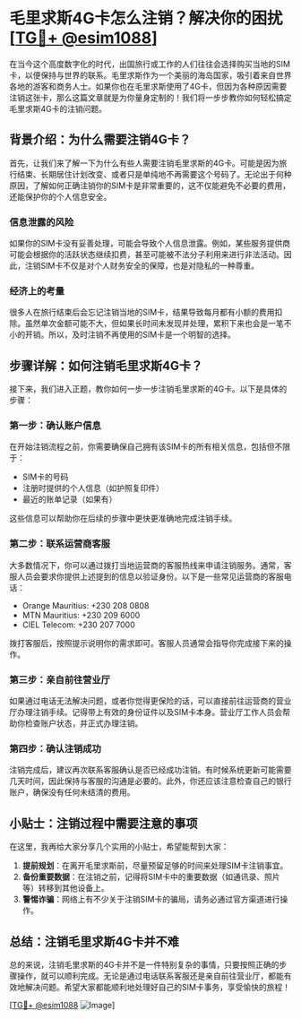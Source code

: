 # 毛里求斯4G卡怎么注销？解决你的困扰[[TG💪+ @esim1088](https://t.me/s/esim1088)]

在当今这个高度数字化的时代，出国旅行或工作的人们往往会选择购买当地的SIM卡，以便保持与世界的联系。毛里求斯作为一个美丽的海岛国家，吸引着来自世界各地的游客和商务人士。如果你也在毛里求斯使用了4G卡，但因为各种原因需要注销这张卡，那么这篇文章就是为你量身定制的！我们将一步步教你如何轻松搞定毛里求斯4G卡的注销问题。

## 背景介绍：为什么需要注销4G卡？

首先，让我们来了解一下为什么有些人需要注销毛里求斯的4G卡。可能是因为旅行结束、长期居住计划改变、或者只是单纯地不再需要这个号码了。无论出于何种原因，了解如何正确注销你的SIM卡是非常重要的，这不仅能避免不必要的费用，还能保护你的个人信息安全。

### 信息泄露的风险

如果你的SIM卡没有妥善处理，可能会导致个人信息泄露。例如，某些服务提供商可能会根据你的活跃状态继续扣费，甚至可能被不法分子利用来进行非法活动。因此，注销SIM卡不仅是对个人财务安全的保障，也是对隐私的一种尊重。

### 经济上的考量

很多人在旅行结束后会忘记注销当地的SIM卡，结果导致每月都有小额的费用扣除。虽然单次金额可能不大，但如果长时间未发现并处理，累积下来也会是一笔不小的开销。所以，及时注销不再使用的SIM卡是一个明智的选择。

## 步骤详解：如何注销毛里求斯4G卡？

接下来，我们进入正题，教你如何一步一步注销毛里求斯的4G卡。以下是具体的步骤：

### 第一步：确认账户信息

在开始注销流程之前，你需要确保自己拥有该SIM卡的所有相关信息，包括但不限于：
- SIM卡的号码
- 注册时提供的个人信息（如护照复印件）
- 最近的账单记录（如果有）

这些信息可以帮助你在后续的步骤中更快更准确地完成注销手续。

### 第二步：联系运营商客服

大多数情况下，你可以通过拨打当地运营商的客服热线来申请注销服务。通常，客服人员会要求你提供上述提到的信息以验证身份。以下是一些常见运营商的客服电话：
- Orange Mauritius: +230 208 0808
- MTN Mauritius: +230 209 6000
- CIEL Telecom: +230 207 7000

拨打客服后，按照提示说明你的需求即可。客服人员通常会指导你完成接下来的操作。

### 第三步：亲自前往营业厅

如果通过电话无法解决问题，或者你觉得更保险的话，可以直接前往运营商的营业厅办理注销手续。记得带上有效的身份证件以及SIM卡本身。营业厅工作人员会帮助你检查账户状态，并正式办理注销。

### 第四步：确认注销成功

注销完成后，建议再次联系客服确认是否已经成功注销。有时候系统更新可能需要几天时间，因此保持与客服的沟通是必要的。此外，你还应该注意检查自己的银行账户，确保没有任何未结清的费用。

## 小贴士：注销过程中需要注意的事项

在这里，我再给大家分享几个实用的小贴士，希望能帮到大家：
1. **提前规划**：在离开毛里求斯前，尽量预留足够的时间来处理SIM卡注销事宜。
2. **备份重要数据**：在注销之前，记得将SIM卡中的重要数据（如通讯录、照片等）转移到其他设备上。
3. **警惕诈骗**：网络上有不少关于注销SIM卡的骗局，请务必通过官方渠道进行操作。

## 总结：注销毛里求斯4G卡并不难

总的来说，注销毛里求斯的4G卡并不是一件特别复杂的事情，只要按照正确的步骤操作，就可以顺利完成。无论是通过电话联系客服还是亲自前往营业厅，都能有效地解决问题。希望大家都能顺利地处理好自己的SIM卡事务，享受愉快的旅程！

[[TG💪+ @esim1088](https://t.me/s/esim1088) ![Image](https://i.postimg.cc/4NQfJmqS/Snipaste-2025-05-13-00-14-12.png)]